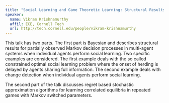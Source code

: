 ```yaml
---
title: "Social Learning and Game Theoretic Learning: Structural Results"
speaker:
  name: Vikram Krishnamurthy
  affil: ECE, Cornell Tech
  url: http://tech.cornell.edu/people/vikram-krishnamurthy
---
```


This talk has two parts.  The first part is Bayesian and describes structural
results for partially observed Markov decision processes in multi-agent systems
when individual agents perform social learning.  Two specific examples are
considered.  The first example deals with the so called constrained optimal
social learning problem where the onset of herding is delayed by agents sharing
full information.  The second example deals with change detection when
individual agents perform social learning.

The second part of the talk discusses regret based stochastic approximation
algorithms for learning correlated equilibria in repeated games with Markov
switched parameters.

